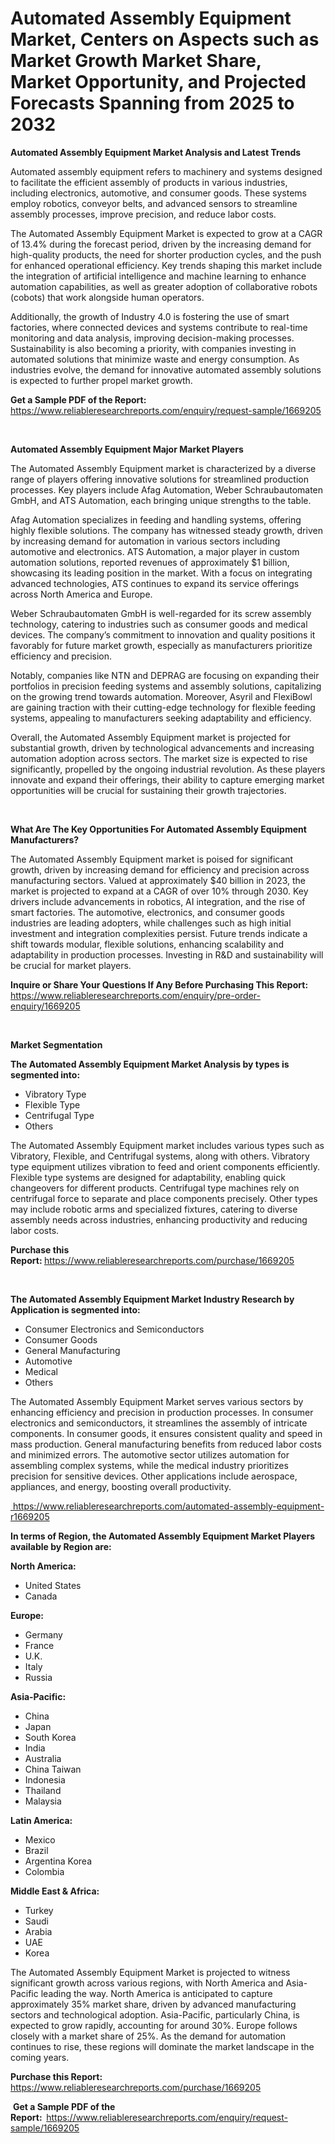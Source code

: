 <p><h1>Automated Assembly Equipment Market, Centers on Aspects such as Market Growth Market Share, Market Opportunity, and Projected Forecasts Spanning from 2025 to 2032</h1></p><p><strong>Automated Assembly Equipment Market Analysis and Latest Trends</strong></p>
<p><p>Automated assembly equipment refers to machinery and systems designed to facilitate the efficient assembly of products in various industries, including electronics, automotive, and consumer goods. These systems employ robotics, conveyor belts, and advanced sensors to streamline assembly processes, improve precision, and reduce labor costs. </p><p>The Automated Assembly Equipment Market is expected to grow at a CAGR of 13.4% during the forecast period, driven by the increasing demand for high-quality products, the need for shorter production cycles, and the push for enhanced operational efficiency. Key trends shaping this market include the integration of artificial intelligence and machine learning to enhance automation capabilities, as well as greater adoption of collaborative robots (cobots) that work alongside human operators. </p><p>Additionally, the growth of Industry 4.0 is fostering the use of smart factories, where connected devices and systems contribute to real-time monitoring and data analysis, improving decision-making processes. Sustainability is also becoming a priority, with companies investing in automated solutions that minimize waste and energy consumption. As industries evolve, the demand for innovative automated assembly solutions is expected to further propel market growth.</p></p>
<p><strong>Get a Sample PDF of the Report:&nbsp;</strong> <a href="https://www.reliableresearchreports.com/enquiry/request-sample/1669205?utm_campaign=2255&utm_medium=2&utm_source=Github&utm_content=ia&utm_term=16042025&utm_id=automated-assembly-equipment">https://www.reliableresearchreports.com/enquiry/request-sample/1669205</a></p>
<p>&nbsp;</p>
<p><strong>Automated Assembly Equipment Major Market Players</strong></p>
<p><p>The Automated Assembly Equipment market is characterized by a diverse range of players offering innovative solutions for streamlined production processes. Key players include Afag Automation, Weber Schraubautomaten GmbH, and ATS Automation, each bringing unique strengths to the table.</p><p>Afag Automation specializes in feeding and handling systems, offering highly flexible solutions. The company has witnessed steady growth, driven by increasing demand for automation in various sectors including automotive and electronics. ATS Automation, a major player in custom automation solutions, reported revenues of approximately $1 billion, showcasing its leading position in the market. With a focus on integrating advanced technologies, ATS continues to expand its service offerings across North America and Europe.</p><p>Weber Schraubautomaten GmbH is well-regarded for its screw assembly technology, catering to industries such as consumer goods and medical devices. The company’s commitment to innovation and quality positions it favorably for future market growth, especially as manufacturers prioritize efficiency and precision.</p><p>Notably, companies like NTN and DEPRAG are focusing on expanding their portfolios in precision feeding systems and assembly solutions, capitalizing on the growing trend towards automation. Moreover, Asyril and FlexiBowl are gaining traction with their cutting-edge technology for flexible feeding systems, appealing to manufacturers seeking adaptability and efficiency.</p><p>Overall, the Automated Assembly Equipment market is projected for substantial growth, driven by technological advancements and increasing automation adoption across sectors. The market size is expected to rise significantly, propelled by the ongoing industrial revolution. As these players innovate and expand their offerings, their ability to capture emerging market opportunities will be crucial for sustaining their growth trajectories.</p></p>
<p>&nbsp;</p>
<p><strong>What Are The Key Opportunities For Automated Assembly Equipment Manufacturers?</strong></p>
<p><p>The Automated Assembly Equipment market is poised for significant growth, driven by increasing demand for efficiency and precision across manufacturing sectors. Valued at approximately $40 billion in 2023, the market is projected to expand at a CAGR of over 10% through 2030. Key drivers include advancements in robotics, AI integration, and the rise of smart factories. The automotive, electronics, and consumer goods industries are leading adopters, while challenges such as high initial investment and integration complexities persist. Future trends indicate a shift towards modular, flexible solutions, enhancing scalability and adaptability in production processes. Investing in R&D and sustainability will be crucial for market players.</p></p>
<p><strong>Inquire or Share Your Questions If Any Before Purchasing This Report:</strong> <a href="https://www.reliableresearchreports.com/enquiry/pre-order-enquiry/1669205?utm_campaign=2255&utm_medium=2&utm_source=Github&utm_content=ia&utm_term=16042025&utm_id=automated-assembly-equipment">https://www.reliableresearchreports.com/enquiry/pre-order-enquiry/1669205</a></p>
<p>&nbsp;</p>
<p><strong>Market Segmentation</strong></p>
<p><strong>The Automated Assembly Equipment Market Analysis by types is segmented into:</strong></p>
<p><ul><li>Vibratory Type</li><li>Flexible Type</li><li>Centrifugal Type</li><li>Others</li></ul></p>
<p><p>The Automated Assembly Equipment market includes various types such as Vibratory, Flexible, and Centrifugal systems, along with others. Vibratory type equipment utilizes vibration to feed and orient components efficiently. Flexible type systems are designed for adaptability, enabling quick changeovers for different products. Centrifugal type machines rely on centrifugal force to separate and place components precisely. Other types may include robotic arms and specialized fixtures, catering to diverse assembly needs across industries, enhancing productivity and reducing labor costs.</p></p>
<p><strong>Purchase this Report:&nbsp;</strong><a href="https://www.reliableresearchreports.com/purchase/1669205?utm_campaign=2255&utm_medium=2&utm_source=Github&utm_content=ia&utm_term=16042025&utm_id=automated-assembly-equipment">https://www.reliableresearchreports.com/purchase/1669205</a></p>
<p>&nbsp;</p>
<p><strong>The Automated Assembly Equipment Market Industry Research by Application is segmented into:</strong></p>
<p><ul><li>Consumer Electronics and Semiconductors</li><li>Consumer Goods</li><li>General Manufacturing</li><li>Automotive</li><li>Medical</li><li>Others</li></ul></p>
<p><p>The Automated Assembly Equipment Market serves various sectors by enhancing efficiency and precision in production processes. In consumer electronics and semiconductors, it streamlines the assembly of intricate components. In consumer goods, it ensures consistent quality and speed in mass production. General manufacturing benefits from reduced labor costs and minimized errors. The automotive sector utilizes automation for assembling complex systems, while the medical industry prioritizes precision for sensitive devices. Other applications include aerospace, appliances, and energy, boosting overall productivity.</p></p>
<p><a href="https://www.reliableresearchreports.com/automated-assembly-equipment-r1669205?utm_campaign=2255&utm_medium=2&utm_source=Github&utm_content=ia&utm_term=16042025&utm_id=automated-assembly-equipment">&nbsp;https://www.reliableresearchreports.com/automated-assembly-equipment-r1669205</a></p>
<p><strong>In terms of Region, the Automated Assembly Equipment Market Players available by Region are:</strong></p>
<p>
    <p> <strong> North America: </strong>
        <ul>
            <li>United States</li>
            <li>Canada</li>
        </ul>
        </p> 
    <p> <strong> Europe: </strong>
        <ul>
            <li>Germany</li>
            <li>France</li>
            <li>U.K.</li>
            <li>Italy</li>
            <li>Russia</li>
        </ul>
        </p> 
    <p> <strong> Asia-Pacific: </strong>
        <ul>
            <li>China</li>
            <li>Japan</li>
            <li>South Korea</li>
            <li>India</li>
            <li>Australia</li>
            <li>China Taiwan</li>
            <li>Indonesia</li>
            <li>Thailand</li>
            <li>Malaysia</li>
        </ul>
        </p> 
    <p> <strong> Latin America: </strong>
        <ul>
            <li>Mexico</li>
            <li>Brazil</li>
            <li>Argentina Korea</li>
            <li>Colombia</li>
        </ul>
        </p> 
    <p> <strong> Middle East & Africa: </strong>
        <ul>
            <li>Turkey</li>
            <li>Saudi</li>
            <li>Arabia</li>
            <li>UAE</li>
            <li>Korea</li>
        </ul>
    </p>
    </p>
<p><p>The Automated Assembly Equipment Market is projected to witness significant growth across various regions, with North America and Asia-Pacific leading the way. North America is anticipated to capture approximately 35% market share, driven by advanced manufacturing sectors and technological adoption. Asia-Pacific, particularly China, is expected to grow rapidly, accounting for around 30%. Europe follows closely with a market share of 25%. As the demand for automation continues to rise, these regions will dominate the market landscape in the coming years.</p></p>
<p><strong>Purchase this Report: </strong><a href="https://www.reliableresearchreports.com/purchase/1669205?utm_campaign=2255&utm_medium=2&utm_source=Github&utm_content=ia&utm_term=16042025&utm_id=automated-assembly-equipment">https://www.reliableresearchreports.com/purchase/1669205</a></p>
<p>&nbsp;<strong>Get a Sample PDF of the Report:&nbsp;&nbsp;</strong><a href="https://www.reliableresearchreports.com/enquiry/request-sample/1669205?utm_campaign=2255&utm_medium=2&utm_source=Github&utm_content=ia&utm_term=16042025&utm_id=automated-assembly-equipment">https://www.reliableresearchreports.com/enquiry/request-sample/1669205</a></p>
<p><strong></strong></p>
<p><p></p><p></p><p></p></p>